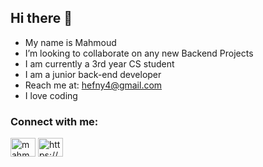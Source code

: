 ## Hi there 👋
- My name is Mahmoud
- I’m looking to collaborate on any new Backend Projects
- I am currently a 3rd year CS student
- I am a junior back-end developer
- Reach me at: <hefny4@gmail.com>
- I love coding 

<h3 align="left">Connect with me:</h3>
<p align="left">

<a href="mahmoud-hefny-622b721a9" target="blank"><img align="center" src="https://raw.githubusercontent.com/rahuldkjain/github-profile-readme-generator/master/src/images/icons/Social/linked-in-alt.svg" alt="mahmoud-hefny-622b721a9" height="30" width="40" /></a>
<a href="https://www.facebook.com/MA7M0UD18" target="blank"><img align="center" src="https://raw.githubusercontent.com/rahuldkjain/github-profile-readme-generator/master/src/images/icons/Social/facebook.svg" alt="https://www.facebook.com/MA7M0UD18" height="30" width="40" /></a>
</p>
